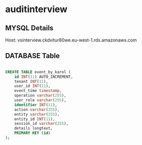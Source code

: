 # auditinterview

## MYSQL Details

Host: vsinterview.ckdxitur80we.eu-west-1.rds.amazonaws.com

## DATABASE Table

```SQL

CREATE TABLE event_by_karol (
	id INT(11) AUTO_INCREMENT,
    tenant INT(11),
    user_id INT(11),
    event_time timestamp,
    operation varchar(255),
    user_role varchar(255),
    identifier INT(11),
    action varchar(255),
    entity varchar(255),
    entity_id INT(11),
    session_id varchar(255),
    details longtext,
    PRIMARY KEY (id)
);

```

